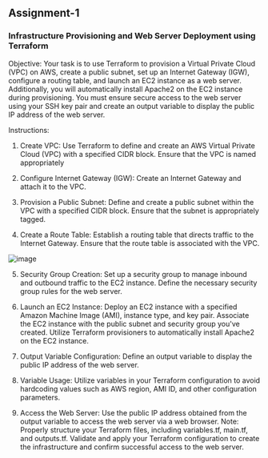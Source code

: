 ## Assignment-1

### Infrastructure Provisioning and Web Server Deployment using Terraform

Objective:
Your task is to use Terraform to provision a Virtual Private Cloud (VPC) on AWS, create a public subnet, set up an Internet Gateway (IGW), configure a routing table, and launch an EC2 instance as a web server. Additionally, you will automatically install Apache2 on the EC2 instance during provisioning. You must ensure secure access to the web server using your SSH key pair and create an output variable to display the public IP address of the web server.

Instructions:
1. Create VPC:
   Use Terraform to define and create an AWS Virtual Private Cloud (VPC) with a specified CIDR block.
   Ensure that the VPC is named appropriately

2. Configure Internet Gateway (IGW):
   Create an Internet Gateway and attach it to the VPC.

3. Provision a Public Subnet:
   Define and create a public subnet within the VPC with a specified CIDR block.
   Ensure that the subnet is appropriately tagged.

4. Create a Route Table:
   Establish a routing table that directs traffic to the Internet Gateway.
   Ensure that the route table is associated with the VPC.

![image](https://github.com/krishanuc1001/InfracubatorAssignments/assets/40739038/ce953004-f47a-4683-a480-1a58531d543a)

5. Security Group Creation:
   Set up a security group to manage inbound and outbound traffic to the EC2 instance.
   Define the necessary security group rules for the web server.

6. Launch an EC2 Instance:
   Deploy an EC2 instance with a specified Amazon Machine Image (AMI), instance type, and key pair.
   Associate the EC2 instance with the public subnet and security group you've created.
   Utilize Terraform provisioners to automatically install Apache2 on the EC2 instance.

7. Output Variable Configuration:
   Define an output variable to display the public IP address of the web server.

8. Variable Usage:
   Utilize variables in your Terraform configuration to avoid hardcoding values such as AWS region, AMI ID, and other configuration parameters.

9. Access the Web Server:
   Use the public IP address obtained from the output variable to access the web server via a web browser.
   Note: Properly structure your Terraform files, including variables.tf, main.tf, and outputs.tf. Validate and apply your Terraform configuration to create the infrastructure and confirm successful access to the web server.